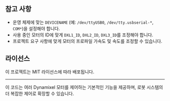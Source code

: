 
## 참고 사항

- 운영 체제에 맞는 `DEVICENAME` (예: `/dev/ttyUSB0`, `/dev/tty.usbserial-*`, `COM*`)을 설정해야 합니다.
- 사용 중인 모터의 ID에 맞게 `DXL1_ID`, `DXL2_ID`, `DXL3_ID`를 조정해야 합니다.
- 프로젝트 요구 사항에 맞게 모터의 프로파일 가속도 및 속도를 조정할 수 있습니다.

## 라이선스

이 프로젝트는 MIT 라이선스에 따라 배포됩니다.

---

이 코드는 여러 Dynamixel 모터를 제어하는 기본적인 기능을 제공하며, 로봇 시스템의 더 복잡한 제어로 확장할 수 있습니다.
